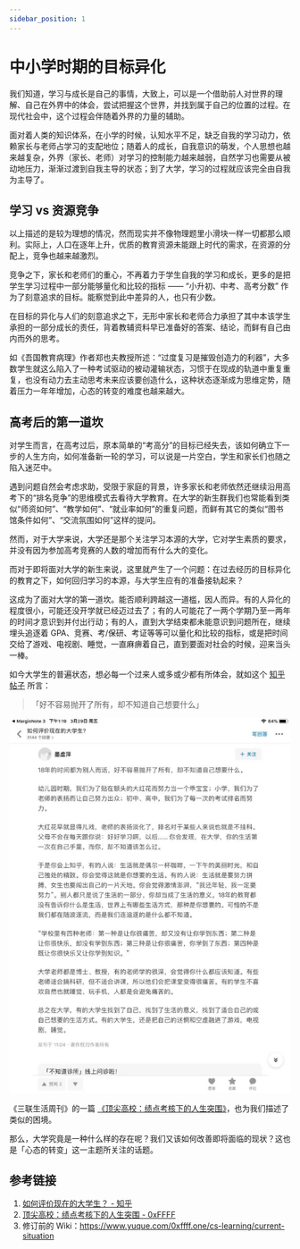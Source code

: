 ```yaml
---
sidebar_position: 1
---
```


# 中小学时期的目标异化

我们知道，学习与成长是自己的事情，大致上，可以是一个借助前人对世界的理解、自己在外界中的体会，尝试把握这个世界，并找到属于自己的位置的过程。在现代社会中，这个过程会伴随着外界的力量的辅助。

面对着人类的知识体系，在小学的时候，认知水平不足，缺乏自我的学习动力，依赖家长与老师占学习的支配地位；随着人的成长，自我意识的萌发，个人思想也越来越复杂，外界（家长、老师）对学习的控制能力越来越弱，自然学习也需要从被动地压力，渐渐过渡到自我主导的状态；到了大学，学习的过程就应该完全由自我为主导了。

## 学习 vs 资源竞争

以上描述的是较为理想的情况，然而现实并不像物理题里小滑块一样一切都那么顺利。实际上，人口在逐年上升，优质的教育资源未能跟上时代的需求，在资源的分配上，竞争也越来越激烈。

竞争之下，家长和老师们的重心，不再着力于学生自我的学习和成长，更多的是把学生学习过程中一部分能够量化和比较的指标 —— “小升初、中考、高考分数” 作为了刻意追求的目标。能察觉到此中差异的人，也只有少数。

在目标的异化与人们的刻意追求之下，无形中家长和老师合力承担了其中本该学生承担的一部分成长的责任，背着教辅资料早已准备好的答案、结论，而鲜有自己由内而外的思考。

如《吾国教育病理》作者郑也夫教授所述：“过度复习是摧毁创造力的利器”，大多数学生就这么陷入了一种考试驱动的被动灌输状态，习惯于在现成的轨道中重复重复，也没有动力去主动思考未来应该要创造什么，这种状态逐渐成为思维定势，随着压力一年年增加，心态的转变的难度也越来越大。

## 高考后的第一道坎

对学生而言，在高考过后，原本简单的“考高分”的目标已经失去，该如何确立下一步的人生方向，如何准备新一轮的学习，可以说是一片空白，学生和家长们也随之陷入迷茫中。

遇到问题自然会考虑求助，受限于家庭的背景，许多家长和老师依然还继续沿用高考下的“排名竞争”的思维模式去看待大学教育。在大学的新生群我们也常能看到类似“师资如何”、“教学如何”、“就业率如何”的重复问题，而鲜有其它的类似“图书馆条件如何”、“交流氛围如何”这样的提问。

然而，对于大学来说，大学还是那个关注学习本源的大学，它对学生素质的要求，并没有因为参加高考竞赛的人数的增加而有什么大的变化。

而对于即将面对大学的新生来说，这里就产生了一个问题：在过去经历的目标异化的教育之下，如何回归学习的本源，与大学生应有的准备接轨起来？

这成为了面对大学的第一道坎。能否顺利跨越这一道槛，因人而异。有的人异化的程度很小，可能还没开学就已经迈过去了；有的人可能花了一两个学期乃至一两年的时间才意识到并付出行动；有的人，直到大学结束都未能意识到问题所在，继续埋头追逐着 GPA、竞赛、考/保研、考证等等可以量化和比较的指标，或是把时间交给了游戏、电视剧、睡觉，一直麻痹着自己，直到要面对社会的时候，迎来当头一棒。

如今大学生的普遍状态，想必每一个过来人或多或少都有所体会，就如这个 [知乎帖子](https://www.zhihu.com/question/26452022/answer/635508898) 所言：

> 「好不容易抛开了所有，却不知道自己想要什么」  

![](./img/student-status.jpg)

《三联生活周刊》的一篇 [《顶尖高校：绩点考核下的人生突围》](https://0xffff.one/d/740-ding-jian-gao-xiao-ji-dian-kao-he-xia-de-ren-sheng-tu-wei)，也为我们描述了类似的困境。

那么，大学究竟是一种什么样的存在呢？我们又该如何改善即将面临的现状？这也是「心态的转变」这一主题所关注的话题。

## 参考链接
1. [如何评价现在的大学生？ - 知乎](https://www.zhihu.com/question/26452022/answer/635508898)
2. [顶尖高校：绩点考核下的人生突围 - 0xFFFF](https://0xffff.one/d/740-ding-jian-gao-xiao-ji-dian-kao-he-xia-de-ren-sheng-tu-wei)
3. 修订前的 Wiki：https://www.yuque.com/0xffff.one/cs-learning/current-situation
